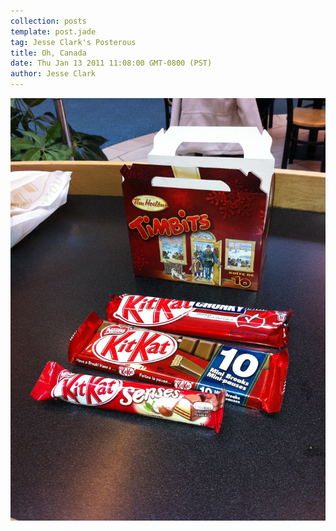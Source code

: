 ```yaml
---
collection: posts
template: post.jade
tag: Jesse Clark's Posterous
title: Oh, Canada
date: Thu Jan 13 2011 11:08:00 GMT-0800 (PST)
author: Jesse Clark
---
```

<img src='/posterous-import/2011/01/19999561-photo.JPG'>
